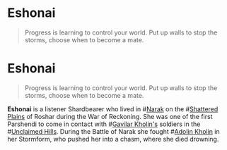 # Eshonai

> Progress is learning to control your world. Put up walls to stop the storms, choose when to become a mate.

# Eshonai

> Progress is learning to control your world. Put up walls to stop the storms, choose when to become a mate.

**Eshonai** is a listener Shardbearer who lived in #[Narak](locations/narak) on the #[Shattered Plains](locations/shattered-plains) of Roshar during the War of Reckoning. She was one of the first Parshendi to come in contact with #[Gavilar Kholin's](characters/gavilar) soldiers in the #[Unclaimed Hills](locations/unclaimed-hills). During the Battle of Narak she fought #[Adolin Kholin](characters/adolin) in her Stormform, who pushed her into a chasm, where she died drowning.
